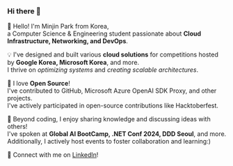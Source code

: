 ### Hi there 👋
  
🌱 Hello! I'm Minjin Park from Korea,   
a Computer Science & Engineering student passionate about **Cloud Infrastructure, Networking, and DevOps**.  

💡 I've designed and built various **cloud solutions** for competitions hosted by **Google Korea, Microsoft Korea**, and more.   
I thrive on *optimizing systems* and *creating scalable architectures*.  

💙 I love **Open Source**!   
I've contributed to GitHub, Microsoft Azure OpenAI SDK Proxy, and other projects.  
I've actively participated in open-source contributions like Hacktoberfest.  

📢 Beyond coding, I enjoy sharing knowledge and discussing ideas with others!   
I've spoken at **Global AI BootCamp, .NET Conf 2024, DDD Seoul**, and more. Additionally, I actively host events to foster collaboration and learning:)  
  
🔗 Connect with me on [LinkedIn](https://www.linkedin.com/in/minjinpark001122334455/)!  
<!--
**pmj-chosim/pmj-chosim** is a ✨ _special_ ✨ repository because its `README.md` (this file) appears on your GitHub profile.

Here are some ideas to get you started:

- 🔭 I’m currently working on ...
- 🌱 I’m currently learning ...
- 👯 I’m looking to collaborate on ...
- 🤔 I’m looking for help with ...
- 💬 Ask me about ...
- 📫 How to reach me: ...
- 😄 Pronouns: ...
- ⚡ Fun fact: ...
-->

